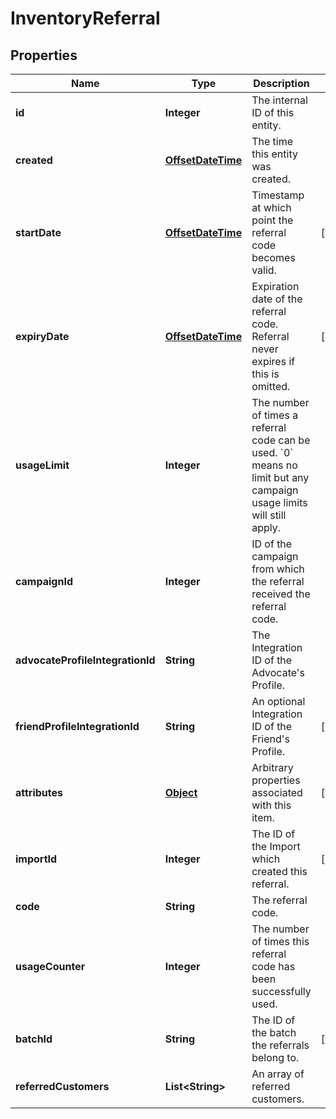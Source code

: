 

# InventoryReferral

## Properties

Name | Type | Description | Notes
------------ | ------------- | ------------- | -------------
**id** | **Integer** | The internal ID of this entity. | 
**created** | [**OffsetDateTime**](OffsetDateTime.md) | The time this entity was created. | 
**startDate** | [**OffsetDateTime**](OffsetDateTime.md) | Timestamp at which point the referral code becomes valid. |  [optional]
**expiryDate** | [**OffsetDateTime**](OffsetDateTime.md) | Expiration date of the referral code. Referral never expires if this is omitted. |  [optional]
**usageLimit** | **Integer** | The number of times a referral code can be used. &#x60;0&#x60; means no limit but any campaign usage limits will still apply.  | 
**campaignId** | **Integer** | ID of the campaign from which the referral received the referral code. | 
**advocateProfileIntegrationId** | **String** | The Integration ID of the Advocate&#39;s Profile. | 
**friendProfileIntegrationId** | **String** | An optional Integration ID of the Friend&#39;s Profile. |  [optional]
**attributes** | [**Object**](.md) | Arbitrary properties associated with this item. |  [optional]
**importId** | **Integer** | The ID of the Import which created this referral. |  [optional]
**code** | **String** | The referral code. | 
**usageCounter** | **Integer** | The number of times this referral code has been successfully used. | 
**batchId** | **String** | The ID of the batch the referrals belong to. |  [optional]
**referredCustomers** | **List&lt;String&gt;** | An array of referred customers. | 



